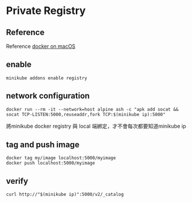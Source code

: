 # Private Registry

## Reference

Reference [docker on macOS](https://minikube.sigs.k8s.io/docs/handbook/registry/#docker-on-macos)

## enable 

```
minikube addons enable registry
```

## network configuration

```
docker run --rm -it --network=host alpine ash -c "apk add socat && socat TCP-LISTEN:5000,reuseaddr,fork TCP:$(minikube ip):5000"
```

將minikube docker registry 與 local 端綁定，才不會每次都要知道minikube ip

## tag and push image

```
docker tag my/image localhost:5000/myimage
docker push localhost:5000/myimage
```

## verify 

```
curl http://"$(minikube ip)":5000/v2/_catalog
```